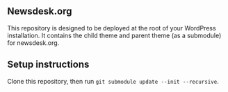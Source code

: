 ## Newsdesk.org

This repository is designed to be deployed at the root of your WordPress installation. It contains the child theme and parent theme (as a submodule) for newsdesk.org.

## Setup instructions

Clone this repository, then run `git submodule update --init --recursive`.
